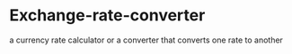# Exchange-rate-converter
a currency rate calculator or a converter  that converts one rate to another
